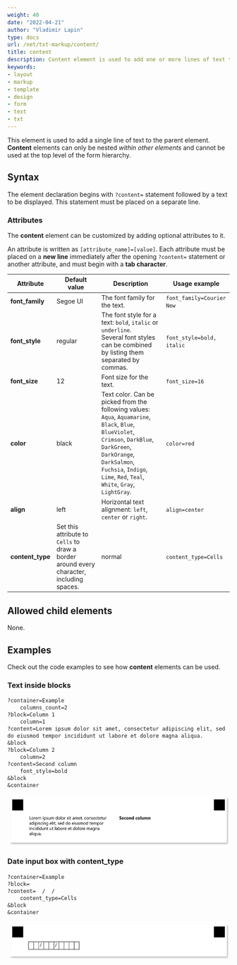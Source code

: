 ```yaml
---
weight: 40
date: "2022-04-21"
author: "Vladimir Lapin"
type: docs
url: /net/txt-markup/content/
title: content
description: Content element is used to add one or more lines of text to the parent element.
keywords:
- layout
- markup
- template
- design
- form
- text
- txt
---
```


This element is used to add a single line of text to the parent element. **Content** elements can only be nested _within other elements_ and cannot be used at the top level of the form hierarchy.

## Syntax

The element declaration begins with `?content=` statement followed by a text to be displayed. This statement must be placed on a separate line.

### Attributes

The **content** element can be customized by adding optional attributes to it.

An attribute is written as `[attribute_name]=[value]`. Each attribute must be placed on a **new line** immediately after the opening `?content=` statement or another attribute, and must begin with a **tab character**.

Attribute | Default value | Description | Usage example
--------- | ------------- | ----------- | -------------
**font_family** | Segoe UI | The font family for the text. | `font_family=Courier New`
**font_style** | regular | The font style for a text: `bold`, `italic` or `underline`.<br />Several font styles can be combined by listing them separated by commas. | `font_style=bold, italic`
**font_size** | 12 | Font size for the text. | `font_size=16`
**color** | black | Text color. Can be picked from the following values: `Aqua`, `Aquamarine`, `Black`, `Blue`, `BlueViolet`, `Crimson`, `DarkBlue`, `DarkGreen`, `DarkOrange`, `DarkSalmon`, `Fuchsia`, `Indigo`, `Lime`, `Red`, `Teal`, `White`, `Gray`, `LightGray`. | `color=red`
**align** | left | Horizontal text alignment: `left`, `center` or `right`. | `align=center`
**content_type** | Set this attribute to `Cells` to draw a border around every character, including spaces. | normal | `content_type=Cells`

## Allowed child elements

None.

## **Examples**

Check out the code examples to see how **content** elements can be used.

### Text inside blocks

```
?container=Example
	columns_count=2
?block=Column 1
	column=1
?content=Lorem ipsum dolor sit amet, consectetur adipiscing elit, sed do eiusmod tempor incididunt ut labore et dolore magna aliqua.
&block
?block=Column 2
	column=2
?content=Second column
	font_style=bold
&block
&container
```

![Text](content.png)

### Date input box with content_type

```
?container=Example
?block=
?content=  /  /    
	content_type=Cells
&block
&container
```

![Date input box with content_type](date-box.png)
